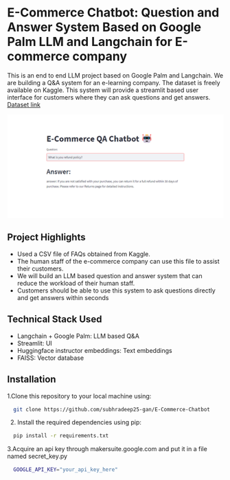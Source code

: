 
# E-Commerce Chatbot: Question and Answer System Based on Google Palm LLM and Langchain for E-commerce company  

This is an end to end LLM project based on Google Palm and Langchain. We are building a Q&A system for an e-learning company.
The dataset is freely available on Kaggle. This system will provide a streamlit based user interface for customers where they can ask questions and get answers.
[Dataset link](https://www.kaggle.com/datasets/saadmakhdoom/ecommerce-faq-chatbot-dataset/)

![](ECommerceChatbot.png)

## Project Highlights

- Used a CSV file of FAQs obtained from Kaggle. 
- The human staff of the e-commerce company can use this file to assist their customers.
- We will build an LLM based question and answer system that can reduce the workload of their human staff.
- Customers should be able to use this system to ask questions directly and get answers within seconds

## Technical Stack Used
  - Langchain + Google Palm: LLM based Q&A
  - Streamlit: UI
  - Huggingface instructor embeddings: Text embeddings
  - FAISS: Vector database

## Installation

1.Clone this repository to your local machine using:

```bash
  git clone https://github.com/subhradeep25-gan/E-Commerce-Chatbot
```
2. Install the required dependencies using pip:

```bash
  pip install -r requirements.txt
```
3.Acquire an api key through makersuite.google.com and put it in a file named secret_key.py

```bash
  GOOGLE_API_KEY="your_api_key_here"
```
